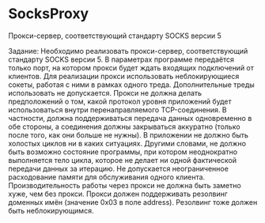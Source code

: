 # SocksProxy
Прокси-сервер, соответствующий стандарту SOCKS версии 5

Задание:
Необходимо реализовать прокси-сервер, соответствующий стандарту SOCKS версии 5.
В параметрах программе передаётся только порт, на котором прокси будет ждать входящих подключений от клиентов.
Для реализации прокси использовать неблокирующиеся сокеты, работая с ними в рамках одного треда. Дополнительные треды использовать не допускается. 
Прокси не должна делать предположений о том, какой протокол уровня приложений будет использоваться внутри перенаправляемого TCP-соединения. В частности, должна поддерживаться передача данных одновременно в обе стороны, а соединения должны закрываться аккуратно (только после того, как они больше не нужны).
В приложении не должно быть холостых циклов ни в каких ситуациях. Другими словами, не должно быть возможно состояние программы, при котором неоднократно выполняется тело цикла, которое не делает ни одной фактической передачи данных за итерацию.
Не допускается неограниченное расходование памяти для обслуживания одного клиента.
Производительность работы через прокси не должна быть заметно хуже, чем без прокси. 
Прокси должен поддерживать резолвинг доменных имён (значение 0x03 в поле address). Резолвинг тоже должен быть неблокирующимся.
